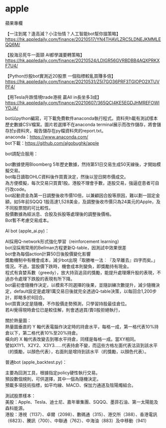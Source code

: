 # apple
蘋果專欄  

【一注到尾？逢高減？小注怡情？人工智能bot幫你搵策略】  
https://hk.appledaily.com/finance/20210517/YN4THAVLZRC5LDNEJKMMLEQQ6M/  

【股海忌死牛一面頸 AI都學識要轉策略】  
https://hk.appledaily.com/finance/20210524/LDIGR56GVRBDBB4AQXPRKXF7U4/  

【Python炒股bot實測近20股票 一個指標較亂買賺多倍】  
https://hk.appledaily.com/finance/20210531/Z5I7GO36PRF3TGIOPO2XTUVPF4/  

【用Tesla升跌情境trade港視 贏All in長坐多3成】  
https://hk.appledaily.com/finance/20210607/365QCI4KE5EGDJHMREFOWIYDJA/  

bot以python編寫，可下載免費軟件anaconda執行程式。資料夾h載有測試樣本歷史數據CSV檔案。圖片若選擇不在anaconda terminal展示而改作儲存，將會儲存於p資料夾，報告儲存在py檔資料夾的report.txt。  
anaconda：https://www.anaconda.com/  
bot下載：https://github.com/algobughk/apple  

bot請配合服用：  

bot數據使用Bloomberg 5年歷史數據，然持第51日交易生成50天線後，才開始模擬交易。  
bot每日讀取OHLC資料後作買賣決定，然後以翌日開市價成交。  
為方便模擬，每次交易只買賣1股。港股不理會手數，逐股交易，強逼症患者可自行改code。  
bot起動資金為第一日調整後收市價10倍，以兼顧因合股等原因，難以劃一固定金額，如5年前SQQQ 1股高達1,528美金，及調整後收市價只為24美元的Apple，及不同股票間的可比較性。  
股價數據為經派息、合股及拆股等處理後的調整後價格。  
Bot暫不考慮交易成本。  

AI bot (apple_ai.py)：  

AI採用Q-network形式強化學習（reinforcement learning）  
bot沒採用常用的Bellman方程更新Q-table，因測試中效果很差  
bot會為每個action計算50日後股價變化影響  
獎勵機制中有機會成本，減少bot出現「取勝唯一法︰『及早離去』四字而矣。」情況。不過，當股價下跌時，機會成本則變負，即獎勵持有現金。  
程式有貪婪系數（greedy），放大持貨追貨的獎勵，能提升處理爆升股的表現，不過亦令處理下跌股的表現有所下降。  
bot最初會隨機作決定，以模索不同選擇的後果，並隨訓練次數提升，減少隨機決定，default設定是處理1萬交易日後就完全透過Q-table決策，以每回合1,200步計，即略多於8回合。  
bot買賣決定是隨機，不作股價走勢預測，只學習持股最佳倉位。  
若AI覺得現時倉位已是較佳解，則會透過買/賣0股拒絕執行，  

關於熱量圖：  
熱量圖垂直的 Y 軸代表電腦作決定時的持倉水平，每格一成，第一格代表10%持倉以下，第二格代表10%至20%持倉。  
橫向的 X 軸代表改變去到哪水平持倉，同樣是每格一成。當XY相同。  
譬如X1Y1、X2Y2、X3Y3……代表持倉不變，而這些方格左面代表沽貨到該水平（的獎勵，以顏色代表），右面則是增持到該水平（的獎勵，以顏色代表）。  

普通bot (apple_backtest.py)：

主要為回測工具，根據指定policy硬性執行交易。  
預設數個規則，可供選擇，其中一個為隨機決定。  
預載多項技術指標，如平均線、MACD、保加力通道及陰陽燭組合。  

測試股票樣本：  
美股：Apple、Tesla、迪士尼、嘉年華集團、SQQQ、墨菲石油、第一太陽能及森科能源。  
港股：港視（1137）、卓爾（2098）、數碼通（315）、港交所（388）、香港電訊（6823）、騰訊（700）、中聯通（762）、中海油（883）及中移動（941）  
